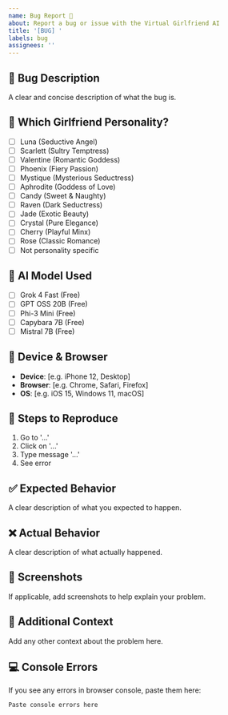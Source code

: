 ```yaml
---
name: Bug Report 🐛
about: Report a bug or issue with the Virtual Girlfriend AI
title: '[BUG] '
labels: bug
assignees: ''
---
```


## 🐛 Bug Description
A clear and concise description of what the bug is.

## 💋 Which Girlfriend Personality?
- [ ] Luna (Seductive Angel)
- [ ] Scarlett (Sultry Temptress) 
- [ ] Valentine (Romantic Goddess)
- [ ] Phoenix (Fiery Passion)
- [ ] Mystique (Mysterious Seductress)
- [ ] Aphrodite (Goddess of Love)
- [ ] Candy (Sweet & Naughty)
- [ ] Raven (Dark Seductress)
- [ ] Jade (Exotic Beauty)
- [ ] Crystal (Pure Elegance)
- [ ] Cherry (Playful Minx)
- [ ] Rose (Classic Romance)
- [ ] Not personality specific

## 🤖 AI Model Used
- [ ] Grok 4 Fast (Free)
- [ ] GPT OSS 20B (Free)
- [ ] Phi-3 Mini (Free)
- [ ] Capybara 7B (Free)
- [ ] Mistral 7B (Free)

## 📱 Device & Browser
- **Device**: [e.g. iPhone 12, Desktop]
- **Browser**: [e.g. Chrome, Safari, Firefox]
- **OS**: [e.g. iOS 15, Windows 11, macOS]

## 🔄 Steps to Reproduce
1. Go to '...'
2. Click on '...'
3. Type message '...'
4. See error

## ✅ Expected Behavior
A clear description of what you expected to happen.

## ❌ Actual Behavior
A clear description of what actually happened.

## 📸 Screenshots
If applicable, add screenshots to help explain your problem.

## 🔧 Additional Context
Add any other context about the problem here.

## 💻 Console Errors
If you see any errors in browser console, paste them here:
```
Paste console errors here
```